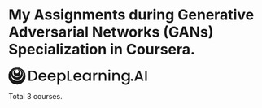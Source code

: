 # My Assignments during Generative Adversarial Networks (GANs) Specialization in Coursera.

<svg viewBox="0 0 272 34" fill="none" xmlns="http://www.w3.org/2000/svg" width="272" height="34" aria-label="DeepLearning.AI"><g fill="currentColor"><path d="M56.775 16.108c0 6.206-4.252 10.005-10.747 10.005H39.42V5.961h6.608c6.495 0 10.747 3.924 10.747 10.147zm-10.747 7.306c4.778 0 7.337-2.724 7.337-7.306 0-4.581-2.56-7.452-7.337-7.452H42.73v14.758h3.298z"></path><path d="M66.97 26.371c-4.602 0-8.007-3.244-8.007-8.26s3.259-8.226 8.006-8.226c4.571 0 7.804 3.159 7.804 7.856.007.535-.027 1.07-.103 1.6H62.412c.233 2.638 2.123 4.232 4.57 4.232 2.038 0 3.173-.988 3.786-2.234h3.582c-.915 2.802-3.448 5.032-7.38 5.032zm-4.541-9.683h8.878c-.056-2.462-2.007-4.03-4.484-4.03-2.24 0-4.044 1.525-4.394 4.03z"></path><path d="M84.938 26.371c-4.601 0-8.007-3.244-8.007-8.26s3.263-8.226 8.007-8.226c4.57 0 7.803 3.159 7.803 7.856a9.792 9.792 0 01-.116 1.6H80.367c.233 2.638 2.128 4.232 4.57 4.232 2.042 0 3.177-.988 3.786-2.234h3.582c-.902 2.802-3.435 5.032-7.367 5.032zm-4.541-9.683h8.878c-.056-2.462-2.007-4.03-4.48-4.03-2.244 0-4.048 1.525-4.398 4.03z"></path><path d="M104.917 9.885c4.221 0 7.541 3.245 7.541 8.166 0 4.92-3.32 8.32-7.541 8.32a7.277 7.277 0 01-3.095-.664 7.248 7.248 0 01-2.516-1.914v9.915h-3.319v-23.57h3.32v2.347a7.004 7.004 0 015.61-2.6zm-.729 2.871c-2.473 0-4.86 1.943-4.86 5.364 0 3.42 2.387 5.39 4.86 5.39 2.473 0 4.894-2.02 4.894-5.46 0-3.437-2.391-5.303-4.894-5.303v.009z"></path><path d="M119.074 5.961v17.484h6.841v2.668h-10.16V5.961h3.319z"></path><path d="M135.584 26.371c-4.602 0-8.007-3.244-8.007-8.26s3.263-8.226 8.007-8.226c4.57 0 7.803 3.159 7.803 7.856a9.927 9.927 0 01-.116 1.625h-12.258c.233 2.639 2.128 4.233 4.571 4.233 2.041 0 3.176-.988 3.785-2.235h3.582c-.902 2.777-3.435 5.007-7.367 5.007zm-4.541-9.683h8.878c-.056-2.462-2.007-4.03-4.48-4.03-2.244 0-4.048 1.525-4.398 4.03z"></path><path d="M153.116 9.885a6.864 6.864 0 013.088.633 6.839 6.839 0 012.475 1.946v-2.325h3.349v15.974h-3.349v-2.38a6.906 6.906 0 01-5.611 2.638c-4.165 0-7.514-3.39-7.514-8.32s3.353-8.166 7.562-8.166zm.699 2.87c-2.473 0-4.86 1.853-4.86 5.304 0 3.451 2.387 5.45 4.86 5.45 2.473 0 4.864-1.938 4.864-5.39 0-3.45-2.361-5.372-4.864-5.372v.009z"></path><path d="M169.72 26.114h-3.319V10.139h3.319v2.325c.928-1.595 2.534-2.579 4.804-2.579v3.438h-.863c-2.447 0-3.958 1.014-3.958 4.405l.017 8.386z"></path><path d="M188.966 17.191c0-2.93-1.602-4.435-4.019-4.435s-4.044 1.504-4.044 4.435v8.922h-3.319V10.14h3.319v1.826a6.16 6.16 0 014.774-2.08c3.755 0 6.582 2.347 6.582 6.812v9.416h-3.293v-8.922z"></path><path d="M196.049 5.905a2.105 2.105 0 011.309-1.931 2.117 2.117 0 012.294.458 2.102 2.102 0 01-1.48 3.588 2.109 2.109 0 01-1.509-.612 2.08 2.08 0 01-.614-1.503zm.431 4.234h3.319v15.974h-3.319V10.14z"></path><path d="M215.558 17.191c0-2.93-1.602-4.435-4.019-4.435s-4.048 1.504-4.048 4.435v8.922h-3.337V10.14h3.319v1.826a6.192 6.192 0 014.796-2.08c3.755 0 6.56 2.338 6.56 6.803v9.425h-3.289l.018-8.922z"></path><path d="M229.538 9.885c2.62 0 4.571 1.216 5.559 2.579v-2.325h3.349V26.37c0 4.35-2.823 7.629-7.829 7.629-4.282 0-7.454-2.119-7.864-5.656h3.289c.496 1.655 2.274 2.785 4.575 2.785 2.559 0 4.48-1.569 4.48-4.758v-2.664a6.903 6.903 0 01-5.559 2.665c-4.222 0-7.571-3.392-7.571-8.321 0-4.93 3.337-8.166 7.571-8.166zm.699 2.87c-2.478 0-4.864 1.853-4.864 5.304 0 3.452 2.386 5.45 4.864 5.45 2.477 0 4.86-1.938 4.86-5.39 0-3.45-2.357-5.372-4.86-5.372v.009z"></path><path d="M242.702 26.316a2.134 2.134 0 01-1.987-1.287 2.114 2.114 0 011.53-2.908 2.138 2.138 0 012.194.896c.235.349.361.76.361 1.18a2.096 2.096 0 01-1.289 1.956 2.11 2.11 0 01-.809.163z"></path><path d="M260.584 21.996h-8.477l-1.455 4.117h-3.453l7.251-20.2h3.846l7.247 20.2h-3.492l-1.467-4.117zM256.38 9.932l-3.341 9.365h6.612l-3.271-9.365z"></path><path d="M268.681 5.961H272v20.152h-3.319V5.961z"></path><path fill-rule="evenodd" clip-rule="evenodd" d="M16.643 33.145c-3.292 0-6.51-.972-9.246-2.793a16.588 16.588 0 01-6.13-7.438A16.507 16.507 0 01.32 13.34a16.55 16.55 0 014.555-8.485A16.665 16.665 0 0113.396.318a16.71 16.71 0 019.616.944 16.628 16.628 0 017.47 6.103 16.522 16.522 0 012.804 9.207c0 4.396-1.753 8.61-4.874 11.719a16.68 16.68 0 01-11.769 4.854zm.125-6.628c6.906 0 12.517-5.698 12.517-12.73 0-7.03-5.61-12.725-12.517-12.725-6.906 0-12.517 5.698-12.517 12.725 0 7.027 5.611 12.73 12.517 12.73zm-.125-2.918c-6.289 0-11.386-4.925-11.386-11.002C5.257 6.52 10.36 1.59 16.643 1.59c6.284 0 11.386 4.93 11.386 11.007s-5.097 11.002-11.386 11.002zm-.242-4.508c4.77 0 8.633-3.679 8.633-8.218 0-4.538-3.885-8.221-8.633-8.221-4.747 0-8.632 3.679-8.632 8.221 0 4.543 3.885 8.218 8.632 8.218zm.126-1.59c-3.734 0-6.76-3.207-6.76-7.16 0-3.954 3.018-7.16 6.75-7.16 3.734 0 6.76 3.206 6.76 7.16s-3.021 7.16-6.76 7.16h.01zm-.126-6.28c.729 0 1.44-.214 2.046-.617a3.67 3.67 0 001.356-1.646 3.652 3.652 0 00-.798-3.995 3.687 3.687 0 00-4.012-.794 3.679 3.679 0 00-1.653 1.35 3.655 3.655 0 00-.62 2.037c.002.971.39 1.902 1.08 2.59a3.698 3.698 0 002.601 1.076z"></path><path fill-rule="evenodd" clip-rule="evenodd" d="M16.643 33.145c-3.292 0-6.51-.972-9.246-2.793a16.588 16.588 0 01-6.13-7.438A16.507 16.507 0 01.32 13.34a16.55 16.55 0 014.555-8.485A16.665 16.665 0 0113.396.318a16.71 16.71 0 019.616.944 16.628 16.628 0 017.47 6.103 16.522 16.522 0 012.804 9.207c0 4.396-1.753 8.61-4.874 11.719a16.68 16.68 0 01-11.769 4.854zm.125-6.628c6.906 0 12.517-5.698 12.517-12.73 0-7.03-5.61-12.725-12.517-12.725-6.906 0-12.517 5.698-12.517 12.725 0 7.027 5.611 12.73 12.517 12.73zm-.125-2.918c-6.289 0-11.386-4.925-11.386-11.002C5.257 6.52 10.36 1.59 16.643 1.59c6.284 0 11.386 4.93 11.386 11.007s-5.097 11.002-11.386 11.002zm-.242-4.508c4.77 0 8.633-3.679 8.633-8.218 0-4.538-3.885-8.221-8.633-8.221-4.747 0-8.632 3.679-8.632 8.221 0 4.543 3.885 8.218 8.632 8.218z"></path><path fill-rule="evenodd" clip-rule="evenodd" d="M16.643 33.145c-3.292 0-6.51-.972-9.246-2.793a16.588 16.588 0 01-6.13-7.438A16.507 16.507 0 01.32 13.34a16.55 16.55 0 014.555-8.485A16.665 16.665 0 0113.396.318a16.71 16.71 0 019.616.944 16.628 16.628 0 017.47 6.103 16.522 16.522 0 012.804 9.207c0 4.396-1.753 8.61-4.874 11.719a16.68 16.68 0 01-11.769 4.854zm.125-6.628c6.906 0 12.517-5.698 12.517-12.73 0-7.03-5.61-12.725-12.517-12.725-6.906 0-12.517 5.698-12.517 12.725 0 7.027 5.611 12.73 12.517 12.73z"></path></g></svg>

<p>
    Total 3 courses.
</p>